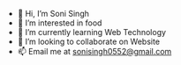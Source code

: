 - 👋 Hi, I’m Soni Singh
- 👀 I’m interested in food
- 🌱 I’m currently learning Web Technology
- 💞️ I’m looking to collaborate on Website
- 📫 Email me at sonisingh0552@gmail.com

<!---
sonisingh0552/sonisingh0552 is a ✨ special ✨ repository because its `README.md` (this file) appears on your GitHub profile.
You can click the Preview link to take a look at your changes.
--->
